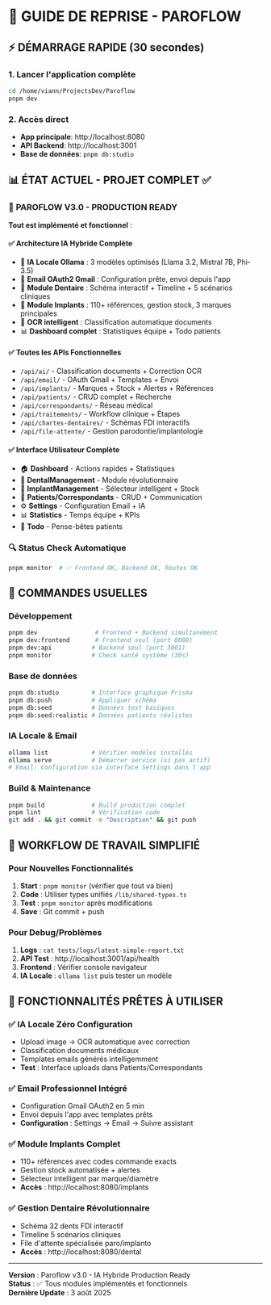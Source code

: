 # 🚀 GUIDE DE REPRISE - PAROFLOW

## ⚡ DÉMARRAGE RAPIDE (30 secondes)

### 1. Lancer l'application complète
```bash
cd /home/viann/ProjectsDev/Paroflow
pnpm dev
```

### 2. Accès direct
- **App principale**: http://localhost:8080
- **API Backend**: http://localhost:3001  
- **Base de données**: `pnpm db:studio`

## 📊 ÉTAT ACTUEL - PROJET COMPLET ✅

### 🎯 **PAROFLOW V3.0 - PRODUCTION READY**

**Tout est implémenté et fonctionnel** :

#### ✅ **Architecture IA Hybride Complète**
- 🧠 **IA Locale Ollama** : 3 modèles optimisés (Llama 3.2, Mistral 7B, Phi-3.5) 
- 📧 **Email OAuth2 Gmail** : Configuration prête, envoi depuis l'app
- 🦷 **Module Dentaire** : Schéma interactif + Timeline + 5 scénarios cliniques  
- 🔧 **Module Implants** : 110+ références, gestion stock, 3 marques principales
- 🤖 **OCR intelligent** : Classification automatique documents
- 📊 **Dashboard complet** : Statistiques équipe + Todo patients

#### ✅ **Toutes les APIs Fonctionnelles**
- `/api/ai/` - Classification documents + Correction OCR
- `/api/email/` - OAuth Gmail + Templates + Envoi
- `/api/implants/` - Marques + Stock + Alertes + Références  
- `/api/patients/` - CRUD complet + Recherche
- `/api/correspondants/` - Réseau médical
- `/api/traitements/` - Workflow clinique + Étapes
- `/api/chartes-dentaires/` - Schémas FDI interactifs
- `/api/file-attente/` - Gestion parodontie/implantologie

#### ✅ **Interface Utilisateur Complète**
- 🏠 **Dashboard** - Actions rapides + Statistiques  
- 🦷 **DentalManagement** - Module révolutionnaire 
- 🔧 **ImplantManagement** - Sélecteur intelligent + Stock
- 👥 **Patients/Correspondants** - CRUD + Communication
- ⚙️ **Settings** - Configuration Email + IA
- 📊 **Statistics** - Temps équipe + KPIs
- 📝 **Todo** - Pense-bêtes patients

### 🔍 **Status Check Automatique**
```bash
pnpm monitor  # ✅ Frontend OK, Backend OK, Routes OK
```

## 🔧 COMMANDES USUELLES

### Développement
```bash
pnpm dev                # Frontend + Backend simultanément
pnpm dev:frontend       # Frontend seul (port 8080)
pnpm dev:api           # Backend seul (port 3001)
pnpm monitor           # Check santé système (30s)
```

### Base de données
```bash
pnpm db:studio         # Interface graphique Prisma
pnpm db:push           # Appliquer schéma
pnpm db:seed           # Données test basiques
pnpm db:seed:realistic # Données patients réalistes
```

### IA Locale & Email
```bash
ollama list            # Vérifier modèles installés
ollama serve           # Démarrer service (si pas actif)
# Email: Configuration via interface Settings dans l'app
```

### Build & Maintenance  
```bash
pnpm build             # Build production complet
pnpm lint              # Vérification code
git add . && git commit -m "Description" && git push
```

## 🧠 WORKFLOW DE TRAVAIL SIMPLIFIÉ

### Pour Nouvelles Fonctionnalités
1. **Start** : `pnpm monitor` (vérifier que tout va bien)
2. **Code** : Utiliser types unifiés `/lib/shared-types.ts`
3. **Test** : `pnpm monitor` après modifications
4. **Save** : Git commit + push

### Pour Debug/Problèmes
1. **Logs** : `cat tests/logs/latest-simple-report.txt`
2. **API Test** : http://localhost:3001/api/health
3. **Frontend** : Vérifier console navigateur
4. **IA Locale** : `ollama list` puis tester un modèle

## 🎯 FONCTIONNALITÉS PRÊTES À UTILISER

### ✅ **IA Locale Zéro Configuration**
- Upload image → OCR automatique avec correction
- Classification documents médicaux 
- Templates emails générés intelligemment
- **Test** : Interface uploads dans Patients/Correspondants

### ✅ **Email Professionnel Intégré**  
- Configuration Gmail OAuth2 en 5 min
- Envoi depuis l'app avec templates prêts
- **Configuration** : Settings → Email → Suivre assistant

### ✅ **Module Implants Complet**
- 110+ références avec codes commande exacts
- Gestion stock automatisée + alertes
- Sélecteur intelligent par marque/diamètre
- **Accès** : http://localhost:8080/implants

### ✅ **Gestion Dentaire Révolutionnaire**
- Schéma 32 dents FDI interactif
- Timeline 5 scénarios cliniques
- File d'attente spécialisée paro/implanto
- **Accès** : http://localhost:8080/dental

---
**Version** : Paroflow v3.0 - IA Hybride Production Ready  
**Status** : ✅ Tous modules implémentés et fonctionnels  
**Dernière Update** : 3 août 2025